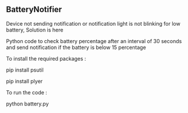 ## BatteryNotifier


Device not sending notification or notification light is not blinking for low battery, Solution is here


Python code to check battery percentage after an interval of 30 seconds and send notification if the battery is below 15 percentage 

To install the required packages : 

pip install psutil 

pip install plyer

To run the code : 

python battery.py
